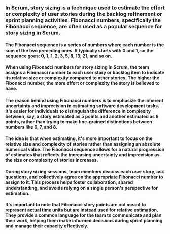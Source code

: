 ### In Scrum, story sizing is a technique used to estimate the effort or complexity of user stories during the backlog refinement or sprint planning activities. Fibonacci numbers, specifically the Fibonacci sequence, are often used as a popular sequence for story sizing in Scrum.

#### The Fibonacci sequence is a series of numbers where each number is the sum of the two preceding ones. It typically starts with 0 and 1, so the sequence goes: 0, 1, 1, 2, 3, 5, 8, 13, 21, and so on.

#### When using Fibonacci numbers for story sizing in Scrum, the team assigns a Fibonacci number to each user story or backlog item to indicate its relative size or complexity compared to other stories. The higher the Fibonacci number, the more effort or complexity the story is believed to have.

#### The reason behind using Fibonacci numbers is to emphasize the inherent uncertainty and imprecision in estimating software development tasks. It's easier for individuals to distinguish the difference in complexity between, say, a story estimated as 5 points and another estimated as 8 points, rather than trying to make fine-grained distinctions between numbers like 6, 7, and 8.

#### The idea is that when estimating, it's more important to focus on the relative size and complexity of stories rather than assigning an absolute numerical value. The Fibonacci sequence allows for a natural progression of estimates that reflects the increasing uncertainty and imprecision as the size or complexity of stories increases.

#### During story sizing sessions, team members discuss each user story, ask questions, and collectively agree on the appropriate Fibonacci number to assign to it. This process helps foster collaboration, shared understanding, and avoids relying on a single person's perspective for estimation.

#### It's important to note that Fibonacci story points are not meant to represent actual time units but are instead used for relative estimation. They provide a common language for the team to communicate and plan their work, helping them make informed decisions during sprint planning and manage their capacity effectively.